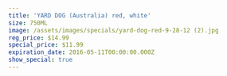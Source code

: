 ```yaml
---
title: 'YARD DOG (Australia) red, white'
size: 750ML
image: /assets/images/specials/yard-dog-red-9-28-12 (2).jpg
reg_price: $14.99
special_price: $11.99
expiration_date: 2016-05-11T00:00:00.000Z
show_special: true
---
```



